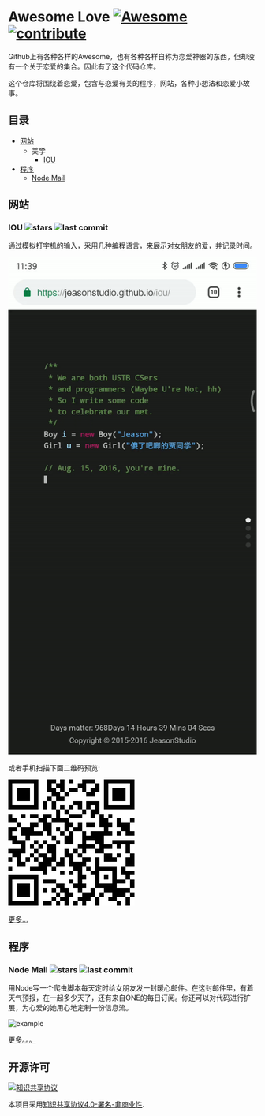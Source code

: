 # Awesome Love [![Awesome](https://awesome.re/badge.svg)](https://awesome.re) [![contribute](https://img.shields.io/badge/-贡献-brightgreen.svg)](contributing-cn.md) 
Github上有各种各样的Awesome，也有各种各样自称为恋爱神器的东西，但却没有一个关于恋爱的集合。因此有了这个代码仓库。

这个仓库将围绕着恋爱，包含与恋爱有关的程序，网站，各种小想法和恋爱小故事。

## 目录

- [网站](#网站)
  - 美学
    - [IOU](#IOU--)
- [程序](#程序)
  - [Node Mail](#node-Mail--)

## 网站

### IOU ![stars](https://img.shields.io/github/stars/jeasonstudio/iou.svg) ![last commit](https://img.shields.io/github/last-commit/jeasonstudio/iou.svg)
通过模拟打字机的输入，采用几种编程语言，来展示对女朋友的爱，并记录时间。

![iou.gif](media/iou.gif)

或者手机扫描下面二维码预览:

![iou-qrcode](media/iou.png)

[更多...](https://github.com/jeasonstudio/iou)

## 程序
### Node Mail ![stars](https://img.shields.io/github/stars/Vincedream/NodeMail.svg) ![last commit](https://img.shields.io/github/last-commit/Vincedream/NodeMail.svg)
用Node写一个爬虫脚本每天定时给女朋友发一封暖心邮件。在这封邮件里，有着天气预报，在一起多少天了，还有来自ONE的每日订阅。你还可以对代码进行扩展，为心爱的她用心地定制一份信息流。

![example](https://camo.githubusercontent.com/eb44a62a47273be4b9aef2e6bdb54c4d446ff680/687474703a2f2f626c6f677069632e76696e63652e78696e2f32433937313636332d344330322d344344442d384531332d3143373142383137304542342e706e67)

[更多。。。](https://github.com/Vincedream/NodeMail)

## 开源许可

[![知识共享协议](http://i.creativecommons.org/l/by-nc/4.0/88x31.png)](https://creativecommons.org/licenses/by-nc/4.0/)

本项目采用[知识共享协议4.0-署名-非商业性](http://creativecommons.org/licenses/by-nc/4.0/).

